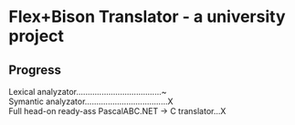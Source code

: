 # Flex+Bison Translator - a university project
## Progress
Lexical analyzator.....................................~  
Symantic analyzator....................................X  
Full head-on ready-ass PascalABC.NET -> C translator...X  
